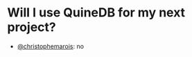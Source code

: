 <!-- This file should contain endorsements or non-endorsements of quinedb -->
<!-- Please try to use a civilized discourse. -->

# Will I use QuineDB for my next project?

* [@christophemarois](https://www.github.com/christophemarois): no
